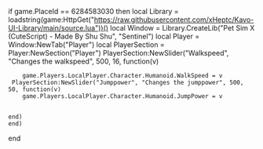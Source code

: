 if game.PlaceId == 6284583030 then
   local Library = loadstring(game:HttpGet("https://raw.githubusercontent.com/xHeptc/Kavo-UI-Library/main/source.lua"))()
    local Window = Library.CreateLib("Pet Sim X (CuteScript) - Made By Shu Shu", "Sentinel")
     local Player = Window:NewTab("Player")
    local PlayerSection = Player:NewSection("Player")
     PlayerSection:NewSlider("Walkspeed", "Changes the walkspeed", 500, 16, function(v)
        
        game.Players.LocalPlayer.Character.Humanoid.WalkSpeed = v
     PlayerSection:NewSlider("Jumppower", "Changes the jumppower", 500, 50, function(v)
        game.Players.LocalPlayer.Character.Humanoid.JumpPower = v  


    end)    
    end)
   end 
   
